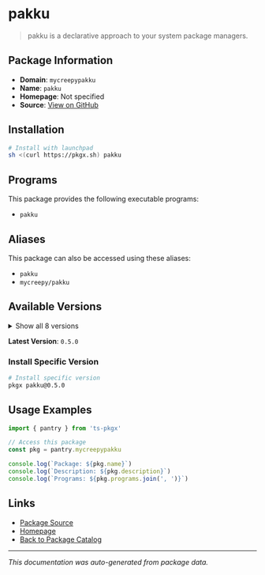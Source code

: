 # pakku

> pakku is a declarative approach to your system package managers.

## Package Information

- **Domain**: `mycreepypakku`
- **Name**: `pakku`
- **Homepage**: Not specified
- **Source**: [View on GitHub](https://github.com/pkgxdev/pantry/tree/main/projects/github.com/mycreepy/pakku/package.yml)

## Installation

```bash
# Install with launchpad
sh <(curl https://pkgx.sh) pakku
```

## Programs

This package provides the following executable programs:

- `pakku`

## Aliases

This package can also be accessed using these aliases:

- `pakku`
- `mycreepy/pakku`

## Available Versions

<details>
<summary>Show all 8 versions</summary>

- `0.5.0`, `0.4.2`, `0.4.1`, `0.4.0`, `0.3.1`
- `0.3.0`, `0.2.0`, `0.1.0`

</details>

**Latest Version**: `0.5.0`

### Install Specific Version

```bash
# Install specific version
pkgx pakku@0.5.0
```

## Usage Examples

```typescript
import { pantry } from 'ts-pkgx'

// Access this package
const pkg = pantry.mycreepypakku

console.log(`Package: ${pkg.name}`)
console.log(`Description: ${pkg.description}`)
console.log(`Programs: ${pkg.programs.join(', ')}`)
```

## Links

- [Package Source](https://github.com/pkgxdev/pantry/tree/main/projects/github.com/mycreepy/pakku/package.yml)
- [Homepage](#)
- [Back to Package Catalog](../package-catalog.md)

---

*This documentation was auto-generated from package data.*
